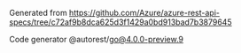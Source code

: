 Generated from https://github.com/Azure/azure-rest-api-specs/tree/c72af9b8dca625d3f1429a0bd913bad7b3879645

Code generator @autorest/go@4.0.0-preview.9